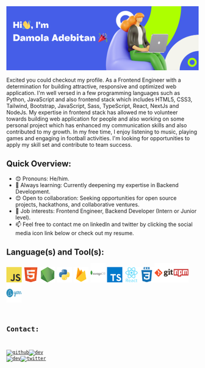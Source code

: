 <img src="/Header.png" />

Excited you could checkout my profile. As a Frontend Engineer with a determination for building attractive, responsive and optimized web application. I'm well versed in a few programming languages such as Python, JavaScript and also frontend stack which includes HTML5, CSS3, Tailwind, Bootstrap, JavaScript, Sass, TypeScript, React, NextJs and NodeJs. My expertise in frontend stack has allowed me to volunteer towards building web application for people and also working on some personal project which has enhanced my communication skills and also contributed to my growth. In my free time, I enjoy listening to music, playing games and engaging in football activities. I'm looking for opportunities to apply my skill set and contribute to team success.

**Quick Overview:** 
--------
- 😊 Pronouns: He/him.
- 🌱 Always learning: Currently deepening my expertise in Backend Development.
- 😊 Open to collaboration: Seeking opportunities for open source projects, hackathons, and collaborative ventures.
- 💼 Job interests: Frontend Engineer, Backend Developer (Intern or Junior level).
- 📫 Feel free to contact me on linkedIn and twitter by clicking the social media icon link below or check out my resume.

**Language(s) and Tool(s):**  
-------------
<code><img height="40" src="https://raw.githubusercontent.com/github/explore/80688e429a7d4ef2fca1e82350fe8e3517d3494d/topics/javascript/javascript.png"></code>
<code><img height="40" src="https://github.com/devicons/devicon/blob/master/icons/html5/html5-original.svg"></code>
<code><img height="40" src="https://raw.githubusercontent.com/github/explore/80688e429a7d4ef2fca1e82350fe8e3517d3494d/topics/nodejs/nodejs.png"></code>
<code><img height="40" src="https://raw.githubusercontent.com/github/explore/80688e429a7d4ef2fca1e82350fe8e3517d3494d/topics/python/python.png"></code>
<code><img height="40" src="https://raw.githubusercontent.com/github/explore/80688e429a7d4ef2fca1e82350fe8e3517d3494d/topics/firebase/firebase.png"></code>
<code><img src="https://raw.githubusercontent.com/github/explore/80688e429a7d4ef2fca1e82350fe8e3517d3494d/topics/mongodb/mongodb.png" width="40" height="50"></code>
<code><img height="40" src="https://raw.githubusercontent.com/github/explore/80688e429a7d4ef2fca1e82350fe8e3517d3494d/topics/typescript/typescript.png"></code>
<code><code><img height="40" src="https://github.com/devicons/devicon/blob/master/icons/react/react-original-wordmark.svg"></code><code><img height="40" src="https://github.com/devicons/devicon/blob/master/icons/css3/css3-plain-wordmark.svg"></code><code><img src="https://github.com/devicons/devicon/blob/master/icons/git/git-original-wordmark.svg" alt="Git" width="50" height="50"/></code><code><img src="https://github.com/devicons/devicon/blob/master/icons/npm/npm-original-wordmark.svg" alt="npm" width="40" height="50"/></code><code><img src="https://github.com/devicons/devicon/blob/master/icons/yarn/yarn-original-wordmark.svg" alt="yarn" width="40" height="50"/></code>

**Contact:** 
--------
[<img src='https://cdn.jsdelivr.net/npm/simple-icons@3.0.1/icons/github.svg' alt='github' height='40'>](https://github.com/adedamola99)[<img src='https://cdn.jsdelivr.net/npm/simple-icons@3.0.1/icons/hashnode.svg' alt='dev' height='40'>](https://hashnode.com/@Damia) [<img src='https://cdn.jsdelivr.net/npm/simple-icons@3.0.1/icons/linkedin.svg' alt='dev' height='40'>](https://www.linkedin.com/in/adebitan-damola-0703a718b)[<img src='https://cdn.jsdelivr.net/npm/simple-icons@3.0.1/icons/twitter.svg' alt='twitter' height='40'>](https://twitter.com/itz_damia?t=LdsVqEdwc327kAmcI9-88Q&s=08)

<!---
This is a ✨ special ✨ repository
--->
